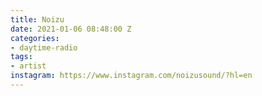 ```yaml
---
title: Noizu
date: 2021-01-06 08:48:00 Z
categories:
- daytime-radio
tags:
- artist
instagram: https://www.instagram.com/noizusound/?hl=en
---
```


